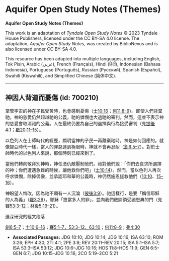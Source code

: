 # Aquifer Open Study Notes (Themes)

**Aquifer Open Study Notes (Themes)**

This work is an adaptation of *Tyndale Open Study Notes* © 2023 Tyndale House Publishers, licensed under the CC BY\-SA 4\.0 license. The adaptation, *Aquifer Open Study Notes*, was created by BiblioNexus and is also licensed under CC BY\-SA 4\.0\.

This resource has been adapted into multiple languages, including English, Tok Pisin, Arabic (عربي), French (Français), Hindi (हिंदी), Indonesian (Bahasa Indonesia), Portuguese (Português), Russian (Русский), Spanish (Español), Swahili (Kiswahili), and Simplified Chinese (简体中文).



--------------------------------

## 神因人背道而憂傷 (id: 700210)

掌管宇宙的神在子民受苦時，也會感到憂傷（[士10:16](https://ref.ly/Judg10:16)；[何11:8–9](https://ref.ly/Hos11:8-Hos11:9)）。即使人們背棄祂，神的慈愛仍然超越祂的公義，祂的憐憫也大過祂的審判。然而，這並不表示神的慈愛會取消祂的公義。人在最終仍要為自己的選擇與行為接受審判（見[提後4:1](https://ref.ly/2Tim4:1)；[啟20:11–15](https://ref.ly/Rev20:11-Rev20:15)）。

以色列人在士師時代的經歷，顯明當神的子民一再離棄祂時，神是如何回應的。就像挪亞時代一樣，當人的罪惡達到極限時，神就不會再忍耐（[創6:5–7](https://ref.ly/Gen6:5-Gen6:7)）。對於士師時代的以色列人來說，那個時刻已經來到了。

當他們轉向敬拜別神時，神任憑仇敵壓制他們。祂對他們說：「你們去哀求所選擇的神；你們遭遇急難的時候，讓他救你們吧」（[士10:14](https://ref.ly/Judg10:14)）。然而，當以色列人再次呼求憐憫，除掉偶像，並承認耶和華的公義時，神仍然施恩拯救他們（[10:10](https://ref.ly/Judg10:10)、[15–16](https://ref.ly/Judg10:15-Judg10:16)）。

神盼望人悔改，因為祂不願有一人沉淪（[彼後3:9](https://ref.ly/2Pet3:9)）。祂這樣行，是要「稱信耶穌的人為義」（[羅3:26](https://ref.ly/Rom3:26)）。耶穌「擔當多人的罪」，並向我們敞開領受祂恩典的門（見[賽53:3–12](https://ref.ly/Isa53:3-Isa53:12)；[林後5:19–21](https://ref.ly/2Cor5:19-2Cor5:21)）。

進深研究的經文段落

[創6:5–7](https://ref.ly/Gen6:5-Gen6:7)；[士10:6–16](https://ref.ly/Judg10:6-Judg10:16)；[賽5:1–7，](https://ref.ly/Isa5:1-Isa5:7)[53:3–12，](https://ref.ly/Isa53:3-Isa53:12)[63:10](https://ref.ly/Isa63:10)；[何11:8–9](https://ref.ly/Hos11:8-Hos11:9)；[弗4:30](https://ref.ly/Eph4:30)

* **Associated Passages:** JDG 10:10; JDG 10:14; JDG 10:16; ISA 63:10; ROM 3:26; EPH 4:30; 2TI 4:1; 2PE 3:9; REV 20:11–REV 20:15; ISA 5:1–ISA 5:7; ISA 53:3–ISA 53:12; JDG 10:6–JDG 10:16; HOS 11:8–HOS 11:9; GEN 6:5–GEN 6:7; JDG 10:15–JDG 10:16; 2CO 5:19–2CO 5:21

